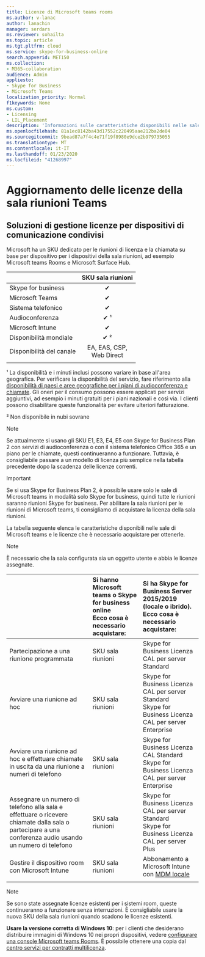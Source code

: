```yaml
---
title: Licenze di Microsoft teams rooms
ms.author: v-lanac
author: lanachin
manager: serdars
ms.reviewer: sohailta
ms.topic: article
ms.tgt.pltfrm: cloud
ms.service: skype-for-business-online
search.appverid: MET150
ms.collection:
- M365-collaboration
audience: Admin
appliesto:
- Skype for Business
- Microsoft Teams
localization_priority: Normal
f1keywords: None
ms.custom:
- Licensing
- LIL_Placement
description: 'Informazioni sulle caratteristiche disponibili nelle sale di Microsoft teams. '
ms.openlocfilehash: 81a1ec8142ba43d17552c220495aae212ba2de04
ms.sourcegitcommit: 9bead87a7f4c4e71f19f8980e9dce2b979735055
ms.translationtype: MT
ms.contentlocale: it-IT
ms.lasthandoff: 01/23/2020
ms.locfileid: "41268997"
---
```

# <a name="teams-meeting-room-licensing-update"></a>Aggiornamento delle licenze della sala riunioni Teams

## <a name="licensing-solutions-for-shared-communication-devices"></a>Soluzioni di gestione licenze per dispositivi di comunicazione condivisi

Microsoft ha un SKU dedicato per le riunioni di licenza e la chiamata su base per dispositivo per i dispositivi della sala riunioni, ad esempio Microsoft teams Rooms e Microsoft Surface Hub.

||SKU sala riunioni |  
|:--- |:---: |
|Skype for business |&#x2714;|
|Microsoft Teams|  &#x2714;|
|Sistema telefonico|  &#x2714;|
|Audioconferenza|&#x2714; &sup1;|
|Microsoft Intune|&#x2714;|  
|Disponibilità mondiale | &#x2714; &sup2;|
|Disponibilità del canale | EA, EAS, CSP, <br/>Web Direct |
| | | |

&sup1; La disponibilità e i minuti inclusi possono variare in base all'area geografica. Per verificare la disponibilità del servizio, fare riferimento alla [disponibilità di paesi e aree geografiche per i piani di audioconferenza e chiamate](https://docs.microsoft.com/microsoftteams/country-and-region-availability-for-audio-conferencing-and-calling-plans). Gli oneri per il consumo possono essere applicati per servizi aggiuntivi, ad esempio i minuti gratuiti per i piani nazionali e così via. I clienti possono disabilitare queste funzionalità per evitare ulteriori fatturazione.  

&sup2; Non disponibile in nubi sovrane  


> [!NOTE]
> Se attualmente si usano gli SKU E1, E3, E4, E5 con Skype for Business Plan 2 con servizi di audioconferenza o con il sistema telefonico Office 365 e un piano per le chiamate, questi continueranno a funzionare. Tuttavia, è consigliabile passare a un modello di licenza più semplice nella tabella precedente dopo la scadenza delle licenze correnti.

> [!IMPORTANT]
> Se si usa Skype for Business Plan 2, è possibile usare solo le sale di Microsoft teams in modalità solo Skype for business, quindi tutte le riunioni saranno riunioni Skype for business. Per abilitare la sala riunioni per le riunioni di Microsoft teams, ti consigliamo di acquistare la licenza della sala riunioni. 

La tabella seguente elenca le caratteristiche disponibili nelle sale di Microsoft teams e le licenze che è necessario acquistare per ottenerle.
  
> [!NOTE]
> È necessario che la sala configurata sia un oggetto utente e abbia le licenze assegnate.

|  | Si hanno Microsoft teams o Skype for business online <br/> Ecco cosa è necessario acquistare:   |Si ha Skype for Business Server 2015/2019 (locale o ibrido). <br/> Ecco cosa è necessario acquistare:|
|:-----|:-----|:-----|
|Partecipazione a una riunione programmata  | SKU sala riunioni  |Skype for Business Licenza CAL per server Standard  |
|Avviare una riunione ad hoc | SKU sala riunioni  |Skype for Business Licenza CAL per server Standard  <br/> Skype for Business Licenza CAL per server Enterprise|
|Avviare una riunione ad hoc e effettuare chiamate in uscita da una riunione a numeri di telefono |  SKU sala riunioni |Skype for Business Licenza CAL Standard  <br/> Skype for Business Licenza CAL per server Enterprise|
|Assegnare un numero di telefono alla sala e effettuare o ricevere chiamate dalla sala o partecipare a una conferenza audio usando un numero di telefono  | SKU sala riunioni  |Skype for Business Licenza CAL per server Standard  <br/> Skype for Business Licenza CAL per server Plus  |
|Gestire il dispositivo room con Microsoft Intune |SKU sala riunioni  |Abbonamento a Microsoft Intune con [MDM locale](https://docs.microsoft.com/sccm/mdm/plan-design/plan-on-premises-mdm) |
| |||

> [!NOTE]
> Se sono state assegnate licenze esistenti per i sistemi room, queste continueranno a funzionare senza interruzioni. È consigliabile usare la nuova SKU della sala riunioni quando scadono le licenze esistenti.  

 **Usare la versione corretta di Windows 10**: per i clienti che desiderano distribuire immagini di Windows 10 nei propri dispositivi, vedere [configurare una console Microsoft teams Rooms](https://docs.microsoft.com/microsoftteams/room-systems/console). È possibile ottenere una copia dal [centro servizi per contratti multilicenza](https://www.microsoft.com/Licensing/servicecenter/).
